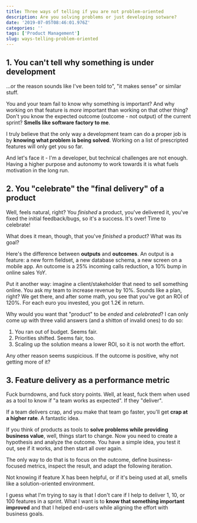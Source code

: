 ```yaml
---
title: Three ways of telling if you are not problem-oriented
description: Are you solving problems or just developing sotware?
date: '2019-07-05T08:46:01.976Z'
categories: ''
tags: ['Product Management']
slug: ways-telling-problem-oriented
---
```


## 1. You can't tell why something is under development

...or the reason sounds like I've been told to", "it makes sense" or similar stuff.

You and your team fail to know why something is important? And why working on that feature is _more_ important than working on that other thing? Don't you know the expected outcome (outcome - not output) of the current sprint? **Smells like software factory to me**.

I truly believe that the only way a development team can do a proper job is by **knowing what problem is being solved**. Working on a list of prescripted features will only get you so far.

And let's face it - I'm a developer, but technical challenges are not enough. Having a higher purpose and autonomy to work towards it is what fuels motivation in the long run.


## 2. You "celebrate" the "final delivery" of a product

Well, feels natural, right? You *finished* a product, you've delivered it, you've fixed the initial feedback/bugs, so it's a success. It's over! Time to celebrate!

What does it mean, though, that you've *finished* a product? What was its goal?

Here's the difference between **outputs** and **outcomes**. An output is a feature: a new form fieldset, a new database schema, a new screen on a mobile app. An outcome is a 25% incoming calls reduction, a 10% bump in online sales YoY.

Put it another way: imagine a client/stakeholder that need to sell something online. You ask my team to increase revenue by 10%. Sounds like a plan, right? We get there, and after some math, you see that you've got an ROI of 120%. For each euro you invested, you got 1.2€ in return. 

Why would you want that "product" to be _ended_ and _celebrated_? I can only come up with three valid answers (and a shitton of invalid ones) to do so:

1. You ran out of budget. Seems fair.
2. Priorities shifted. Seems fair, too.
3. Scaling up the solution means a lower ROI, so it is not worth the effort.

Any other reason seems suspicious. If the outcome is positive, why not getting more of it?


## 3. Feature delivery as a performance metric

Fuck burndowns, and fuck story points. Well, at least, fuck them when used as a tool to know if "a team works as expected". If they "deliver".

If a team delivers crap, and you make that team go faster, you'll get **crap at a higher rate**. A fantastic idea.

If you think of products as tools to **solve problems while providing business value**, well, things start to change. Now you need to create a hypothesis and analyze the outcome. You have a simple idea, you test it out, see if it works, and then start all over again.

The only way to do that is to focus on the outcome, define business-focused metrics, inspect the result, and adapt the following iteration.

Not knowing if feature X has been helpful, or if it's being used at all, smells like a solution-oriented environment.

I guess what I'm trying to say is that I don't care if I help to deliver 1, 10, or 100 features in a sprint. What I want is to **know that something important improved** and that I helped end-users while aligning the effort with business goals.

